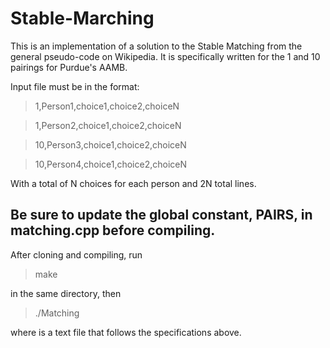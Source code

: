 # Stable-Marching
This is an implementation of a solution to the Stable Matching from the general pseudo-code on Wikipedia. It is specifically written for the 1 and 10 pairings for Purdue's AAMB. 

Input file must be in the format:

> 1,Person1,choice1,choice2,choiceN

> 1,Person2,choice1,choice2,choiceN

> 10,Person3,choice1,choice2,choiceN

> 10,Person4,choice1,choice2,choiceN


With a total of N choices for each person and 2N total lines.

Be sure to update the global constant, PAIRS, in matching.cpp before compiling.
-----------------------------------------------------------------------------------------------------------------------------------
After cloning and compiling, run
> make

in the same directory, then
> ./Matching <filename>
  
where <filename> is a text file that follows the specifications above.
